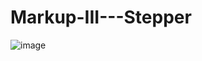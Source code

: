 # Markup-III---Stepper

![image](https://user-images.githubusercontent.com/113384082/192906439-63ae95ba-2a31-4fbc-94d3-519bfbfa43f8.png)
